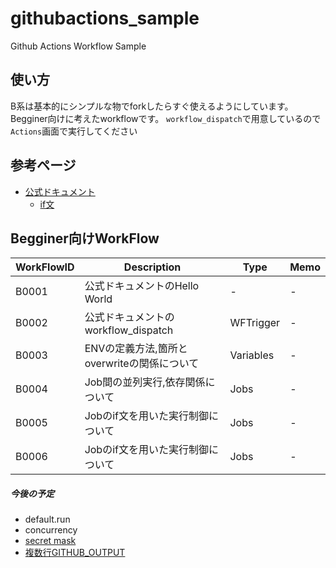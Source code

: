 # githubactions_sample
Github Actions Workflow Sample

## 使い方
B系は基本的にシンプルな物でforkしたらすぐ使えるようにしています。
Begginer向けに考えたworkflowです。
`workflow_dispatch`で用意しているので`Actions`画面で実行してください

## 参考ページ
- [公式ドキュメント](https://docs.github.com/ja/actions)
  - [if文](https://docs.github.com/ja/actions/learn-github-actions/expressions#status-check-functions)

## Begginer向けWorkFlow
| WorkFlowID    | Description | Type | Memo |
| ------------- | -------------------------------------  |-------------|-------------|
| B0001         | 公式ドキュメントのHello World          | -            | -            |
| B0002         | 公式ドキュメントのworkflow_dispatch     | WFTrigger    | -            |
| B0003         | ENVの定義方法,箇所とoverwriteの関係について  | Variables   | -            |
| B0004         | Job間の並列実行,依存関係について | Jobs        | -            |
| B0005         | Jobのif文を用いた実行制御について | Jobs        | -            |
| B0006         | Jobのif文を用いた実行制御について | Jobs        | -            |


##### 今後の予定
- default.run
- concurrency
- [secret mask](https://docs.github.com/ja/actions/using-workflows/workflow-commands-for-github-actions)
- [複数行GITHUB_OUTPUT](https://gotohayato.com/content/558/)